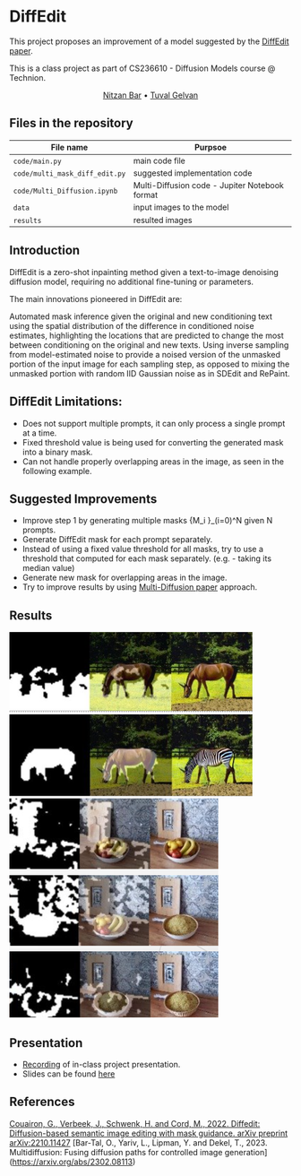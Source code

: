 # DiffEdit

This project proposes an improvement of a model suggested by the [DiffEdit paper](https://arxiv.org/pdf/2210.11427.pdf).

This is a class project as part of CS236610 - Diffusion Models course @ Technion.  

<p align="center">
    <a href="https://www.linkedin.com/in/nitzan-bar-9ab896146/">Nitzan Bar</a>  •  
    <a href="https://www.linkedin.com/in/tuval-gelvan-ab87b4136/">Tuval Gelvan</a>
</p>


## Files in the repository
|File name         | Purpsoe |
|----------------------|------|
|`code/main.py`| main code file|
|`code/multi_mask_diff_edit.py`| suggested implementation code|
|`code/Multi_Diffusion.ipynb`|  Multi-Diffusion code - Jupiter Notebook format|
|`data`|  input images to the model|
|`results`|  resulted images|


## Introduction
DiffEdit is a zero-shot inpainting method given a text-to-image denoising diffusion model, requiring no additional fine-tuning or parameters.

The main innovations pioneered in DiffEdit are:

Automated mask inference given the original and new conditioning text using the spatial distribution of the difference in conditioned noise estimates, highlighting the locations that are predicted to change the most between conditioning on the original and new texts.
Using inverse sampling from model-estimated noise to provide a noised version of the unmasked portion of the input image for each sampling step, as opposed to mixing the unmasked portion with random IID Gaussian noise as in SDEdit and RePaint.

## DiffEdit Limitations:​
- Does not support multiple prompts, it can only process a single prompt at a time.​
- Fixed threshold value is being used for converting the generated mask into a binary mask.​
- Can not handle properly overlapping areas in the image, as seen in the following example.​
​
## Suggested Improvements
- Improve step 1 by generating multiple masks {M_i }_(i=0)^N given N prompts.
- Generate DiffEdit mask for each prompt separately.
- Instead of using a fixed value threshold for all masks, try to use a threshold that computed for each mask separately. (e.g. - taking its median value)
- Generate new mask for overlapping areas in the image.
- Try to improve results by using [Multi-Diffusion paper](https://arxiv.org/abs/2302.08113) approach.

## Results
![alt text](https://github.com/Technion-Nitzan-Bar-Tuval-Gelvan/DiffEdit-Project/blob/main/figures/results1.png)
![alt text](https://github.com/Technion-Nitzan-Bar-Tuval-Gelvan/DiffEdit-Project/blob/main/figures/results2.png)


## Presentation
- [Recording](https://www.youtube.com/watch?v=zgE8nUYU-ng&t=3592s) of in-class project presentation.
- Slides can be found [here](https://github.com/Technion-Nitzan-Bar-Tuval-Gelvan/DiffEdit-Project/blob/main/diffusion_presentation_final_project.pptx)

## References
[Couairon, G., Verbeek, J., Schwenk, H. and Cord, M., 2022. Diffedit: Diffusion-based semantic image editing with mask guidance. arXiv preprint arXiv:2210.11427](https://arxiv.org/pdf/2210.11427.pdf)
[Bar-Tal, O., Yariv, L., Lipman, Y. and Dekel, T., 2023. Multidiffusion: Fusing diffusion paths for controlled image generation] (https://arxiv.org/abs/2302.08113)
